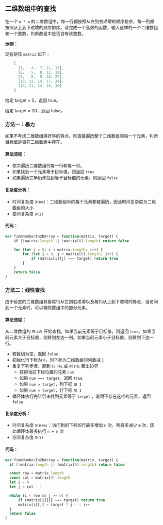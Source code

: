 ## 二维数组中的查找
在一个 `n * m` 的二维数组中，每一行都按照从左到右递增的顺序排序，每一列都按照从上到下递增的顺序排序。请完成一个高效的函数，输入这样的一个二维数组和一个整数，判断数组中是否含有该整数。


**示例：**

现有矩阵 `matrix` 如下：
```JavaScript
    [
      [1,   4,  7, 11, 15],
      [2,   5,  8, 12, 19],
      [3,   6,  9, 16, 22],
      [10, 13, 14, 17, 24],
      [18, 21, 23, 26, 30]
    ]
```
给定 target = 5，返回 true。

给定 target = 20，返回 false。

### 方法一：暴力
如果不考虑二维数组排好序的特点，则直接遍历整个二维数组的每一个元素，判断目标值是否在二维数组中存在。

#### 算法流程：
- 依次遍历二维数组的每一行和每一列。
- 如果找到一个元素等于目标值，则返回 `true`
- 如果遍历完毕仍未找到等于目标值的元素，则返回 `false`


#### 复杂度分析：
- 时间复杂度 `O(nm)`：二维数组中的每个元素都被遍历，因此时间复杂度为二维数组的大小
- 空间复杂度 `O(1)`

#### 代码：
```JavaScript
var findNumberIn2DArray = function(matrix, target) {
    if (!matrix.length || !matrix[0].length) return false

    for (let i = 0; i < matrix.length; i++) {
        for (let j = 0; j < matrix[0].length; j++) {
            if (matrix[i][j] === target) return true
        }
    }
    return false
}
```

### 方法二：线性查找
由于给定的二维数组具备每行从左到右递增以及每列从上到下递增的特点，当访问到一个元素时，可以排除数组中的部分元素。

#### 算法流程：
从二维数组的 `右上角` 开始查找。如果当前元素等于目标值，则返回 `true`。如果当前元素大于目标值，则移到左边一列。如果当前元素小于目标值，则移到下边一行。

- 若数组为空，返回 `false`
- 初始化行下标为 `0`，列下标为二维数组的列数减 `1`
- 重复下列步骤，直到 `行下标` 或 `列下标` 超出边界
  - 获得当前下标位置的元素 `num`
  - 如果 `num === target`，返回 `true`
  - 如果 `num > target`，列下标 `减 1`
  - 如果 `num < target`，行下标 `加 1`
- 循环体执行完毕仍未找到元素等于 `target` ，说明不存在这样的元素，返回 `false`

#### 复杂度分析：
- 时间复杂度 `O(n+m)`：访问到的下标的行最多增加 `n` 次，列最多减少 `m` 次，因此循环体最多执行 `n + m` 次
- 空间复杂度 `O(1)`

#### 代码：
```JavaScript
var findNumberIn2DArray = function(matrix, target) {
  if (!matrix.length || !matrix[0].length) return false

  const row = matrix.length
  const col = matrix[0].length
  let i = 0
  let j = col - 1

  while (i < row && j >= 0) {
      if (matrix[i][j] === target) return true
      matrix[i][j] > target ? j-- : i++
  }
  return false
}
```
